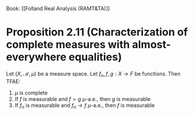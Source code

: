 Book: [[Folland Real Analysis (RAMT&TA)]]
# Proposition 2.11 (Characterization of complete measures with almost-everywhere equalities)
Let $(X,\mathcal{M},\mu)$ be a measure space.
Let $f_{n},f,g:X \to F$ be functions.
Then TFAE:
1. $\mu$ is complete
2. If $f$ is measurable and $f=g$ $\mu$-a.e., then $g$ is measurable
3. If $f_{n}$ is measurable and $f_{n}\to f$ $\mu$-a.e., then $f$ is measurable